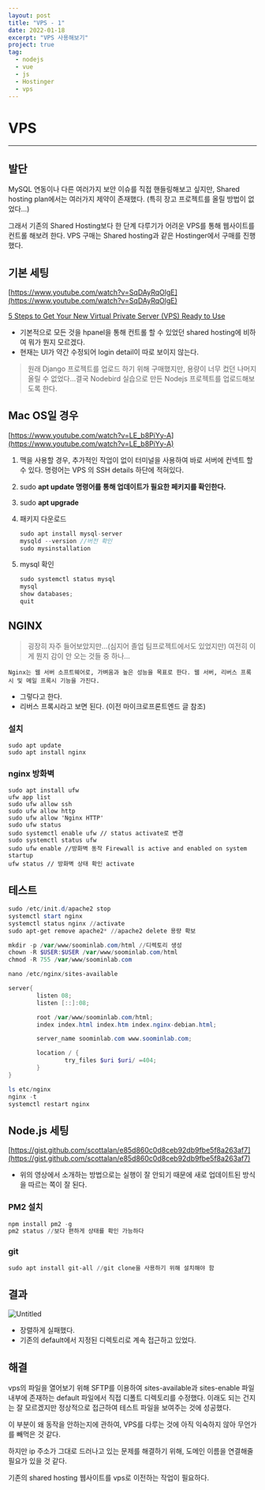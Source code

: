 ```yaml
---
layout: post
title: "VPS - 1"
date: 2022-01-18
excerpt: "VPS 사용해보기"
project: true
tag:
  - nodejs
  - vue
  - js
  - Hostinger
  - vps
---
```


# VPS

---

## 발단

MySQL 연동이나 다른 여러가지 보안 이슈를 직접 핸들링해보고 싶지만, Shared hosting plan에서는 여러가지 제약이 존재했다. (특히 장고 프로젝트를 올릴 방법이 없었다...)

그래서 기존의 Shared Hosting보다 한 단계 다루기가 어려운 VPS를 통해 웹사이트를 컨트롤 해보려 한다. VPS 구매는 Shared hosting과 같은 Hostinger에서 구매를 진행했다.

## 기본 세팅

[https://www.youtube.com/watch?v=SqDAyRqOlgE](https://www.youtube.com/watch?v=SqDAyRqOlgE)

[5 Steps to Get Your New Virtual Private Server (VPS) Ready to Use](https://www.hostinger.com/tutorials/getting-started-with-vps-hosting)

- 기본적으로 모든 것을 hpanel을 통해 컨트롤 할 수 있었던 shared hosting에 비하여 뭐가 뭔지 모르겠다.
- 현재는 UI가 약간 수정되어 login detail이 따로 보이지 않는다.

> 원래 Django 프로젝트를 업로드 하기 위해 구매했지만, 용량이 너무 컸던 나머지 올릴 수 없었다...결국 Nodebird 실습으로 만든 Nodejs 프로젝트를 업로드해보도록 한다.

## Mac OS일 경우

[https://www.youtube.com/watch?v=LE_b8PiYy-A](https://www.youtube.com/watch?v=LE_b8PiYy-A)

1. 맥을 사용할 경우, 추가적인 작업이 없이 터미널을 사용하여 바로 서버에 컨넥트 할 수 있다. 명령어는 VPS 의 SSH details 하단에 적혀있다.
2. sudo **apt update 명령어를 통해 업데이트가 필요한 페키지를 확인한다.**
3. sudo **apt upgrade**
4. 패키지 다운로드

   ```jsx
   sudo apt install mysql-server
   mysqld --version //버전 확인
   sudo mysinstallation
   ```

5. mysql 확인

   ```jsx
   sudo systemctl status mysql
   mysql
   show databases;
   quit
   ```

## NGINX

> 굉장히 자주 들어보았지만...(심지어 졸업 팀프로젝트에서도 있었지만) 여전히 이게 뭔지 감이 안 오는 것들 중 하나...

```
Nginx는 웹 서버 소프트웨어로, 가벼움과 높은 성능을 목표로 한다. 웹 서버, 리버스 프록시 및 메일 프록시 기능을 가진다.
```

- 그렇다고 한다.
- 리버스 프록시라고 보면 된다. (이전 마이크로프론트엔드 글 참조)

### 설치

```
sudo apt update
sudo apt install nginx
```

### nginx 방화벽

```
sudo apt install ufw
ufw app list
sudo ufw allow ssh
sudo ufw allow http
sudo ufw allow 'Nginx HTTP'
sudo ufw status
sudo systemctl enable ufw // status activate로 변경
sudo systemctl status ufw
sudo ufw enable //방화벽 동작 Firewall is active and enabled on system startup
ufw status // 방화벽 상태 확인 activate
```

## 테스트

```powershell
sudo /etc/init.d/apache2 stop
systemctl start nginx
systemctl status nginx //activate
sudo apt-get remove apache2* //apache2 delete 용량 확보
```

```powershell
mkdir -p /var/www/soominlab.com/html //디렉토리 생성
chown -R $USER:$USER /var/www/soominlab.com/html
chmod -R 755 /var/www/soominlab.com

nano /etc/nginx/sites-available
```

```powershell
server{
        listen 08;
        listen [::]:08;

        root /var/www/soominlab.com/html;
        index index.html index.htm index.nginx-debian.html;

        server_name soominlab.com www.soominlab.com;

        location / {
                try_files $uri $uri/ =404;
        }
}
```

```powershell
ls etc/nginx
nginx -t
systemctl restart nginx
```

## Node.js 세팅

[https://gist.github.com/scottalan/e85d860c0d8ceb92db9fbe5f8a263af7](https://gist.github.com/scottalan/e85d860c0d8ceb92db9fbe5f8a263af7)

- 위의 영상에서 소개하는 방법으로는 실행이 잘 안되기 때문에 새로 업데이트된 방식을 따르는 쪽이 잘 된다.

### PM2 설치

```powershell
npm install pm2 -g
pm2 status //보다 편하게 상태를 확인 가능하다
```

### git

```powershell
sudo apt install git-all //git clone을 사용하기 위해 설치해야 함
```

## 결과

![Untitled](VPS%205c012588b75243f28d41e0a6713ce464/Untitled.png)

- 장렬하게 실패했다.
- 기존의 default에서 지정된 디렉토리로 계속 접근하고 있었다.

## 해결

vps의 파일을 열어보기 위해 SFTP를 이용하여 sites-available과 sites-enable 파일 내부에 존재하는 default 파일에서 직접 디폴트 디렉토리를 수정했다. 이래도 되는 건지는 잘 모르겠지만 정상적으로 접근하여 테스트 파일을 보여주는 것에 성공했다.

이 부분이 왜 동작을 안하는지에 관하여, VPS를 다루는 것에 아직 익숙하지 않아 무언가를 빼먹은 것 같다.

하지만 ip 주소가 그대로 드러나고 있는 문제를 해결하기 위해, 도메인 이름을 연결해줄 필요가 있을 것 같다.

기존의 shared hosting 웹사이트를 vps로 이전하는 작업이 필요하다.
